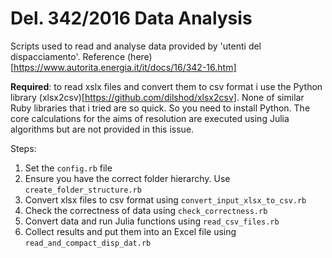 # Del. 342/2016 Data Analysis

Scripts used to read and analyse data provided by 'utenti del dispacciamento'.
Reference (here)[https://www.autorita.energia.it/it/docs/16/342-16.htm]

**Required**: to read xslx files and convert them to csv format i use the Python library (xlsx2csv)[https://github.com/dilshod/xlsx2csv]. None of similar Ruby libraries that i tried are so quick.
So you need to install Python.
The core calculations for the aims of resolution are executed using Julia algorithms but are not provided in this issue.

Steps:
1. Set the `config.rb` file
2. Ensure you have the correct folder hierarchy. Use `create_folder_structure.rb`
3. Convert xlsx files to csv format using `convert_input_xlsx_to_csv.rb`
4. Check the correctness of data using `check_correctness.rb`
5. Convert data and run Julia functions using `read_csv_files.rb`
6. Collect results and put them into an Excel file using `read_and_compact_disp_dat.rb`
